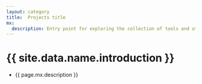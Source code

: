 ```yaml
---
layout: category
title:  Projects title
mx:
  description: Entry point for exploring the collection of tools and utilities.
---
```


# {{ site.data.name.introduction }}
- {{ page.mx.description }}
